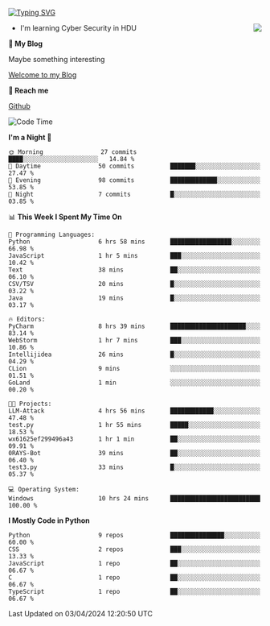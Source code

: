[![Typing SVG](https://readme-typing-svg.herokuapp.com?font=Fira+Code&pause=1000&random=false&width=450&height=60&lines=Hello+%F0%9F%91%8B%F0%9F%8F%BB;I'm+JBNRZ)](https://git.io/typing-svg)

<a href="#">
  <img align="right" src="https://github-readme-stats.vercel.app/api?username=JBNRZ&show_icons=true&bg_color=15,f2f7fd,E0EAFC" />
</a>

- I'm learning Cyber Security in HDU

 **🌱 My Blog**

Maybe something interesting

[Welcome to my Blog](https://jbnrz.com.cn/)

 **💬 Reach me** 

[Github](https://github.com/JBNRZ)


<!--START_SECTION:waka-->
![Code Time](http://img.shields.io/badge/Code%20Time-415%20hrs%202%20mins-blue)

**I'm a Night 🦉** 

```text
🌞 Morning                27 commits          ████░░░░░░░░░░░░░░░░░░░░░   14.84 % 
🌆 Daytime                50 commits          ███████░░░░░░░░░░░░░░░░░░   27.47 % 
🌃 Evening                98 commits          █████████████░░░░░░░░░░░░   53.85 % 
🌙 Night                  7 commits           █░░░░░░░░░░░░░░░░░░░░░░░░   03.85 % 
```


📊 **This Week I Spent My Time On** 

```text
💬 Programming Languages: 
Python                   6 hrs 58 mins       █████████████████░░░░░░░░   66.98 % 
JavaScript               1 hr 5 mins         ███░░░░░░░░░░░░░░░░░░░░░░   10.42 % 
Text                     38 mins             ██░░░░░░░░░░░░░░░░░░░░░░░   06.10 % 
CSV/TSV                  20 mins             █░░░░░░░░░░░░░░░░░░░░░░░░   03.22 % 
Java                     19 mins             █░░░░░░░░░░░░░░░░░░░░░░░░   03.17 % 

🔥 Editors: 
PyCharm                  8 hrs 39 mins       █████████████████████░░░░   83.14 % 
WebStorm                 1 hr 7 mins         ███░░░░░░░░░░░░░░░░░░░░░░   10.86 % 
Intellijidea             26 mins             █░░░░░░░░░░░░░░░░░░░░░░░░   04.29 % 
CLion                    9 mins              ░░░░░░░░░░░░░░░░░░░░░░░░░   01.51 % 
GoLand                   1 min               ░░░░░░░░░░░░░░░░░░░░░░░░░   00.20 % 

🐱‍💻 Projects: 
LLM-Attack               4 hrs 56 mins       ████████████░░░░░░░░░░░░░   47.48 % 
test.py                  1 hr 55 mins        █████░░░░░░░░░░░░░░░░░░░░   18.53 % 
wx61625ef299496a43       1 hr 1 min          ██░░░░░░░░░░░░░░░░░░░░░░░   09.91 % 
0RAYS-Bot                39 mins             ██░░░░░░░░░░░░░░░░░░░░░░░   06.40 % 
test3.py                 33 mins             █░░░░░░░░░░░░░░░░░░░░░░░░   05.37 % 

💻 Operating System: 
Windows                  10 hrs 24 mins      █████████████████████████   100.00 % 
```

**I Mostly Code in Python** 

```text
Python                   9 repos             ███████████████░░░░░░░░░░   60.00 % 
CSS                      2 repos             ███░░░░░░░░░░░░░░░░░░░░░░   13.33 % 
JavaScript               1 repo              ██░░░░░░░░░░░░░░░░░░░░░░░   06.67 % 
C                        1 repo              ██░░░░░░░░░░░░░░░░░░░░░░░   06.67 % 
TypeScript               1 repo              ██░░░░░░░░░░░░░░░░░░░░░░░   06.67 % 
```




 Last Updated on 03/04/2024 12:20:50 UTC
<!--END_SECTION:waka-->
